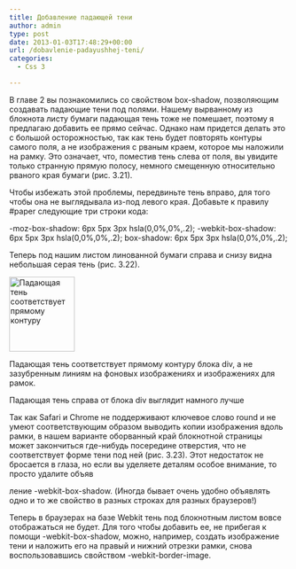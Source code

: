 ```yaml
---
title: Добавление падающей тени
author: admin
type: post
date: 2013-01-03T17:48:29+00:00
url: /dobavlenie-padayushhej-teni/
categories:
  - Css 3

---
```

В главе 2 вы познакомились со свойством box-shadow, позволяющим создавать падающие тени под полями. Нашему вырванному из блокнота листу бумаги падающая тень тоже не помешает, поэтому я предлагаю добавить ее прямо сейчас. Однако нам придется делать это с большой осторожностью, так как тень будет повторять контуры самого поля, а не изображения с рваным краем, которое мы наложили на рамку. Это означает, что, поместив тень слева от поля, вы увидите только странную прямую полосу, немного смещенную относительно рваного края бумаги (рис. 3.21).

Чтобы избежать этой проблемы, передвиньте тень вправо, для того чтобы она не выглядывала из-под левого края. Добавьте к правилу #paper следующие три строки кода:

-moz-box-shadow: 6px 5px 3px hsla(0,0%,0%,.2); -webkit-box-shadow: 6px 5px 3px hsla(0,0%,0%,.2); box-shadow: 6px 5px 3px hsla(0,0%,0%,.2);

Теперь под нашим листом линованной бумаги справа и снизу видна небольшая серая тень (рис. 3.22).

<a href="http://formstyle.com.ua/?attachment_id=2171" rel="attachment wp-att-2171"><img class="aligncenter size-full wp-image-2171" alt="Падающая тень соответствует прямому контуру" src="http://formstyle.com.ua/wp-content/uploads/2012/12/Падающая-тень-соответствует-прямому-контуру.png" width="118" height="135" /></a>

<a name="bookmark86"></a>Падающая тень соответствует прямому контуру блока div, а не зазубренным линиям на фоновых изображениях и изображениях для рамок.

Падающая тень справа от блока div выглядит намного лучше

Так как Safari и Chrome не поддерживают ключевое слово round и не умеют соответствующим образом выводить копии изображения вдоль рамки, в нашем варианте оборванный край блокнотной страницы может закончиться где-нибудь посередине отверстия, что не соответствует форме тени под ней (рис. 3.23). Этот недостаток не бросается в глаза, но если вы уделяете деталям особое внимание, то просто удалите объяв

ление -webkit-box-shadow. (Иногда бывает очень удобно объявлять одно и то же свойство в разных строках для разных браузеров!)

Теперь в браузерах на базе Webkit тень под блокнотным листом вовсе отображаться не будет. Для того чтобы добавить ее, не прибегая к помощи -webkit-box-shadow, можно, например, создать изображение тени и наложить его на правый и нижний отрезки рамки, снова воспользовавшись свойством -webkit-border-image.